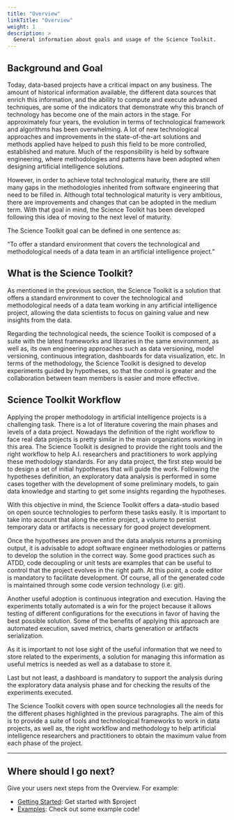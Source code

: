 ```yaml
---
title: "Overview"
linkTitle: "Overview"
weight: 1
description: >
  General information about goals and usage of the Science Toolkit.
---
```



## Background and Goal

Today, data-based projects have a critical impact on any business. The amount of historical information available, the different data sources that enrich this information, and the ability to compute and execute advanced techniques, are some of the indicators that demonstrate why this branch of technology has become one of the main actors in the stage.
For approximately four years, the evolution in terms of technological framework and algorithms has been overwhelming. A lot of new technological approaches and improvements in the state-of-the-art solutions and methods applied have helped to push this field to be more controlled, established and mature. Much of the responsibility is held by software engineering, where methodologies and patterns have been adopted when designing artificial intelligence solutions.

However, in order to achieve total technological maturity, there are still many gaps in the methodologies inherited from software engineering that need to be filled in. Although total technological maturity is very ambitious, there are improvements and changes that can be adopted in the medium term. With that goal in mind,  the Science Toolkit has been developed following this idea of ​moving to the next level of maturity.

The Science Toolkit goal can be defined in one sentence as:

“To offer a standard environment that covers the technological and methodological needs of a data team in an artificial intelligence project.”


## What is the Science Toolkit?

As mentioned in the previous section, the Science Toolkit is a solution that offers a standard environment to cover the technological and methodological needs of a data team working in any artificial intelligence project, allowing the data scientists to focus on gaining value and new insights from the data.

Regarding the technological needs, the science Toolkit is composed of a suite with the latest frameworks and libraries in the same environment, as well as, its own engineering approaches such as data versioning, model versioning, continuous integration, dashboards for data visualization, etc. In terms of the methodology, the Science Toolkit is designed to develop experiments guided by hypotheses, so that the control is greater and the collaboration between team members is easier and more effective.

## Science Toolkit Workflow

Applying the proper methodology in artificial intelligence projects is a challenging task. There is a lot of literature covering the main phases and levels of a data project. Nowadays the definition of the right workflow to face real data projects is pretty similar in the main organizations working in this area. The Science Toolkit is designed to provide the right tools and the right workflow to help A.I. researchers and practitioners to work applying these methodology standards.
For any data project, the first step would be to design a set of initial hypotheses that will guide the work. Following the hypotheses definition, an exploratory data analysis is performed in some cases together with the development of some preliminary models,  to gain data knowledge and starting to get some insights regarding the hypotheses.

With this objective in mind, the Science Toolkit offers a data-studio based on open source technologies to perform these tasks easily. It is important to take into account that along the entire project, a volume to persist temporary data or artifacts is necessary for good project development.

Once the hypotheses are proven and the data analysis returns a promising output, it is advisable to adopt software engineer methodologies or patterns to develop the solution in the correct way. Some good practices such as ATDD, code decoupling or unit tests are examples that can be useful to control that the project evolves in the right path. At this point, a code editor is mandatory to facilitate development. Of course, all of the generated code is maintained through some code version technology (i.e: git).

Another useful adoption is continuous integration and execution. Having the experiments totally automated is a win for the project because it allows testing of different configurations for the executions in favor of having the best possible solution. Some of the benefits of applying this approach are automated execution, saved metrics, charts generation or artifacts serialization.

As it is important to not lose sight of the useful information that we need to store related to the experiments, a solution for managing this information as useful metrics is needed as well as a database to store it.

Last but not least, a dashboard is mandatory to support the analysis during the exploratory data analysis phase and for checking the results of the experiments executed.

The Science Toolkit covers with open source technologies all the needs for the different phases highlighted in the previous paragraphs. The aim of this is to provide a suite of tools and technological frameworks to work in data projects, as well as, the right workflow and methodology to help artificial intelligence researchers and practitioners to obtain the maximum value from each phase of the project.

---

## Where should I go next?

Give your users next steps from the Overview. For example:

* [Getting Started](/getting-started/): Get started with $project
* [Examples](/examples/): Check out some example code!

